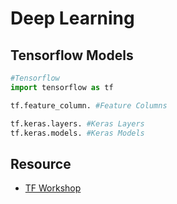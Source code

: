# Deep Learning

## Tensorflow Models
```Python
#Tensorflow
import tensorflow as tf

tf.feature_column. #Feature Columns

tf.keras.layers. #Keras Layers
tf.keras.models. #Keras Models

```

## Resource
- [TF Workshop](https://github.com/random-forests/tensorflow-workshop)
